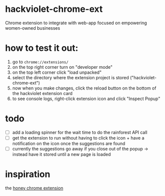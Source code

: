 # hackviolet-chrome-ext
Chrome extension to integrate with web-app focused on empowering women-owned businesses

# how to test it out:
1. go to `chrome://extensions/`
2. on the top right corner turn on "developer mode"
3. on the top left corner click "load unpacked"
4. select the directory where the extension project is stored ("hackviolet-chrome-ext")
5. now when you make changes, click the reload button on the bottom of the hackviolet extension card
6. to see console logs, right-click extension icon and click "Inspect Popup"

# todo
- [ ] add a loading spinner for the wait time to do the rainforest API call
- [ ] get the extension to run without having to click the icon + have a notification on the icon once the suggestions are found
- [ ] currently the suggestions go away if you close out of the popup -> instead have it stored until a new page is loaded

# inspiration
the [honey chrome extension](https://chrome.google.com/webstore/detail/honey/bmnlcjabgnpnenekpadlanbbkooimhnj?hl=en-US)
